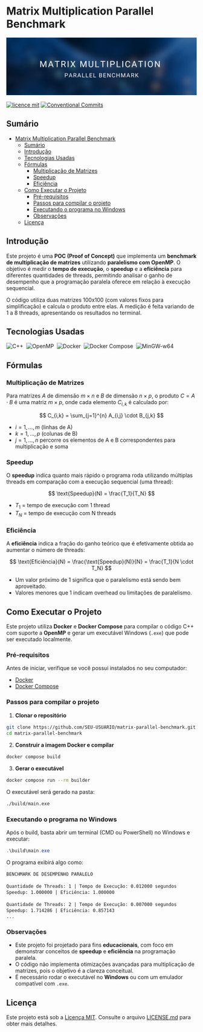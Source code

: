 # Matrix Multiplication Parallel Benchmark

![Foto de Capa](assets/imgs/foto-de-capa.jpg)

[![licence mit](https://img.shields.io/badge/licence-MIT-blue.svg)](./LICENSE)
[![Conventional Commits](https://img.shields.io/badge/Conventional%20Commits-1.0.0-%23FE5196?logo=conventionalcommits&logoColor=white)](https://conventionalcommits.org)

## Sumário
- [Matrix Multiplication Parallel Benchmark](#matrix-multiplication-parallel-benchmark)
  - [Sumário](#sumário)
  - [Introdução](#introdução)
  - [Tecnologias Usadas](#tecnologias-usadas)
  - [Fórmulas](#fórmulas)
    - [Multiplicação de Matrizes](#multiplicação-de-matrizes)
    - [Speedup](#speedup)
    - [Eficiência](#eficiência)
  - [Como Executar o Projeto](#como-executar-o-projeto)
    - [Pré-requisitos](#pré-requisitos)
    - [Passos para compilar o projeto](#passos-para-compilar-o-projeto)
    - [Executando o programa no Windows](#executando-o-programa-no-windows)
    - [Observações](#observações)
  - [Licença](#licença)

## Introdução

Este projeto é uma **POC (Proof of Concept)** que implementa um **benchmark de multiplicação de matrizes** utilizando **paralelismo com OpenMP**.
O objetivo é medir o **tempo de execução**, o **speedup** e a **eficiência** para diferentes quantidades de threads, permitindo analisar o ganho de desempenho que a programação paralela oferece em relação à execução sequencial.

O código utiliza duas matrizes 100x100 (com valores fixos para simplificação) e calcula o produto entre elas.
A medição é feita variando de 1 a 8 threads, apresentando os resultados no terminal.

## Tecnologias Usadas
![C++](https://img.shields.io/badge/C%2B%2B-00599C?style=for-the-badge&logo=c%2B%2B&logoColor=white)&nbsp;
![OpenMP](https://img.shields.io/badge/OpenMP-00599C?style=for-the-badge)&nbsp;
![Docker](https://img.shields.io/badge/Docker-2CA5E0?style=for-the-badge&logo=docker&logoColor=white)&nbsp;
![Docker Compose](https://img.shields.io/badge/Docker_Compose-2496ED?style=for-the-badge&logo=docker&logoColor=white)&nbsp;
![MinGW-w64](https://img.shields.io/badge/MinGW--w64-004880?style=for-the-badge)&nbsp;

## Fórmulas

### Multiplicação de Matrizes
Para matrizes $A$ de dimensão $m \times n$ e $B$ de dimensão $n \times p$, o produto $C = A \cdot B$ é uma matriz $m \times p$, onde cada elemento $C_{i,k}$ é calculado por:

$$
C_{i,k} = \sum_{j=1}^{n} A_{i,j} \cdot B_{j,k}
$$

- $i = 1, \dots, m$ (linhas de A)
- $k = 1, \dots, p$ (colunas de B)
- $j = 1, \dots, n$ percorre os elementos de A e B correspondentes para multiplicação e soma

### Speedup
O **speedup** indica quanto mais rápido o programa roda utilizando múltiplas threads em comparação com a execução sequencial (uma thread):

$$
\text{Speedup}(N) = \frac{T_1}{T_N}
$$

- $T_1$ = tempo de execução com 1 thread
- $T_N$ = tempo de execução com N threads

### Eficiência
A **eficiência** indica a fração do ganho teórico que é efetivamente obtida ao aumentar o número de threads:

$$
\text{Eficiência}(N) = \frac{\text{Speedup}(N)}{N} = \frac{T_1}{N \cdot T_N}
$$

- Um valor próximo de 1 significa que o paralelismo está sendo bem aproveitado.
- Valores menores que 1 indicam overhead ou limitações de paralelismo.

## Como Executar o Projeto

Este projeto utiliza **Docker** e **Docker Compose** para compilar o código C++ com suporte a **OpenMP** e gerar um executável Windows (`.exe`) que pode ser executado localmente.

### Pré-requisitos

Antes de iniciar, verifique se você possui instalados no seu computador:

- [Docker](https://www.docker.com/get-started)
- [Docker Compose](https://docs.docker.com/compose/install/)

### Passos para compilar o projeto

1. **Clonar o repositório**
```bash
git clone https://github.com/SEU-USUARIO/matrix-parallel-benchmark.git
cd matrix-parallel-benchmark
````

2. **Construir a imagem Docker e compilar**

```bash
docker compose build
```

3. **Gerar o executável**

```bash
docker compose run --rm builder
```

O executável será gerado na pasta:

```sh
./build/main.exe
```

### Executando o programa no Windows

Após o build, basta abrir um terminal (CMD ou PowerShell) no Windows e executar:

```powershell
.\build\main.exe
```

O programa exibirá algo como:

```
BENCHMARK DE DESEMPENHO PARALELO

Quantidade de Threads: 1 | Tempo de Execução: 0.012000 segundos
Speedup: 1.000000 | Eficiência: 1.000000

Quantidade de Threads: 2 | Tempo de Execução: 0.007000 segundos
Speedup: 1.714286 | Eficiência: 0.857143
...
```

### Observações

* Este projeto foi projetado para fins **educacionais**, com foco em demonstrar conceitos de **speedup** e **eficiência** na programação paralela.
* O código não implementa otimizações avançadas para multiplicação de matrizes, pois o objetivo é a clareza conceitual.
* É necessário rodar o executável no **Windows** ou com um emulador compatível com `.exe`.

## Licença

Este projeto está sob a [Licença MIT](./LICENSE). Consulte o arquivo [LICENSE.md](LICENSE.md) para obter mais detalhes.
